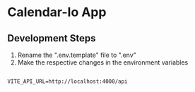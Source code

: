 # Calendar-Io App



## Development Steps

1. Rename the ".env.template" file to ".env"
2. Make the respective changes in the environment variables

```

VITE_API_URL=http://localhost:4000/api

```